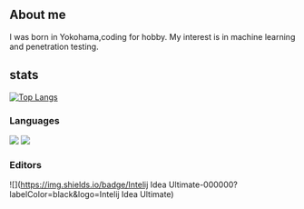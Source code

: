 ## About me
I was born in Yokohama,coding for hobby.
My interest is in machine learning and penetration testing.

## stats
 
[![Top Langs](https://github-readme-stats.vercel.app/api/top-langs/?username=woofyboss1&layout=compact&theme=dracula)](https://github.com/anuraghazra/github-readme-stats)

### Languages
![](https://img.shields.io/badge/Java-007396?labelColor=yellow&logo=Java)
![](https://img.shields.io/badge/Ruby-CC342D?labelColor=red&logo=Ruby)

### Editors
![](https://img.shields.io/badge/Intelij Idea Ultimate-000000?labelColor=black&logo=Intelij Idea Ultimate)
